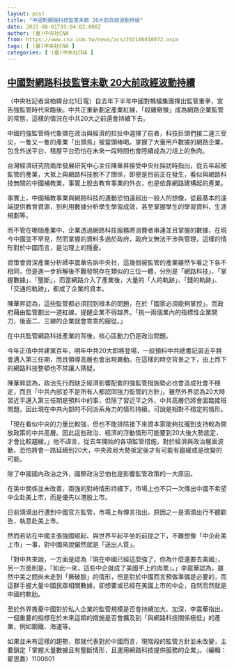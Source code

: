 ```yaml
---
layout: post
title: "中國對網路科技監管未歇 20大前政經波動持續"
date: 2021-08-01T05:04:02.000Z
author: (臺)中央社CNA
from: https://www.cna.com.tw/news/acn/202108010072.aspx
tags: [ (臺)中央社CNA ]
categories: [ (臺)中央社CNA ]
---
```

<!--1627794242000-->
[中國對網路科技監管未歇 20大前政經波動持續](https://www.cna.com.tw/news/acn/202108010072.aspx)
------

<div>
<div></div><div class="paragraph"><p>（中央社記者吳柏緯台北1日電）自去年下半年中國對螞蟻集團揮出監管重拳，宣告強監管時代來臨後。中共正重新劃定產業紅線，「殺雞儆猴」成為網路企業監管的常態，這樣的情況在中共20大之前還會持續下去。</p><p>中國的強監管時代象徵在政治與經濟的拉扯中選擇了前者，科技巨頭們接二連三受災，一隻又一隻的產業「出頭鳥」被當頭棒喝。掌握了大量用戶數據的網路企業，包含外送平台、租屋平台恐怕在未來一段時間也會陸續成為刀俎上的魚肉。</p><p>台灣經濟研究院兩岸發展研究中心主任陳華昇接受中央社採訪時指出，從去年起被監管的產業，大抵上與網路科技脫不了關係，即便是目前正在發生，看似與網路科技無關的中國補教業，事實上脫去教育事業的外衣，也是依靠網路建構起的產業。</p><p>事實上，中國補教事業與網路科技的連動恐怕遠超出一般人的想像，從最基本的遠端提供教育資源，到利用數據分析學生學習成效，甚至掌握學生的學習資料、生涯規劃等。</p><p>而不管在哪個產業中，企業透過網路科技服務將消費者串連並且掌握的數據，在現今中國並不罕見，然而掌握的資料多過於政府，政府又無法干涉與管理，這樣的情形對於中國而言，是治理上的隱憂。</p><p>資策會資深產業分析師李震華告訴中央社，這幾個被監管的產業雖然乍看之下各不相同，但是進一步拆解後不難發現存在類似的三位一體，分別是「網路科技」、「掌握數據」、「壟斷」，而當網路介入了產業後，大量的「人的軌跡」、「錢的軌跡」、「交通的軌跡」，都成了企業的資本。</p><p>陳華昇認為，這些監管都必須回到根本的問題，在於「國家必須能夠掌控」。而政府藉由監管劃出一道紅線，提醒企業不得越界。「挑一兩個業內的指標性企業開刀，後面二、三線的企業就會乖乖的服從。」</p><p>在中共監管網路科技產業的背後，核心區動力仍是政治問題。</p><p>今年正值中共建黨百年，明年中共20大即將登場，一般預料中共總書記習近平將會邁入第三任期，而且領導高層也會出現異動。在這樣的時空背景之下，由上而下的網路科技整頓也不禁讓人猜疑。</p><p>陳華昇認為，政治先行而缺乏經濟影響配套的強監管措施勢必也會造成社會不穩定，而且「中共內部並不是所有人都認同強力監管的方針」。雖然外界認為20大時習近平邁入第三任期是預料中的事，但除了習近平之外，中共高層仍將會面臨接班問題，因此現在中共內部的不同派系角力的情形持續，可說是相對不穩定的情形。</p><p>「現在看似中央的力量比較強，但也不能排除接下來資本家能夠拉攏到支持較為開放政策的中共高層。因此這些政治、經濟的浮動情形可能要到20大後大勢底定，才會比較趨緩。」他不諱言，從去年開始的各項監管措施，對於經濟與政治層面波動，恐怕將會一路延續到20大，中央政局大勢抵定後才有可能有趨緩或是改變的可能。</p><p>除了中國國內政治之外，國際政治恐怕也是影響監管政策的一大原因。</p><p>在美中關係並未改善，兩強的對峙情形持續下，市場上也不只一次傳出中國不希望中企赴美上市，而是優先以港股上市。</p><p>日前滴滴出行遭到中國官方監管，市場上有傳言指出，原因之一是滴滴出行不聽勸告，執意赴美上市。</p><p>然而若站在中國主張強國崛起、與世界平起平坐的前提之下，不難想像「中企赴美上市」一事，對中國來說儼然就是「送出人質」。</p><p>「對中共來說，一方面是認為『現在中國已經這麼強了，你為什麼還要去美國』，另一方面則是，『如此一來，這些中企就成了美國手上的肉票』。」李震華認為，雖然中美之間尚未走到「撕破臉」的情形，但是對於中國而言預做準備是必要的，而這群手握大量中國民眾相關數據，卻想要或已經在美國上市的中企，自然而然就是中國的軟肋。</p><p>至於外界擔憂中國對於私人企業的監管規模是否會持續加大、加深，李震華指出，一個重要的指標在於未來這類的措施是否會擴及到「與網路科技關係極低」的產業，例如鋼鐵、海運等。</p><p>如果並未有這樣的趨勢，那就代表對於中國而言，現階段的監管方針並未改變，主要鎖定「掌握大量數據且有壟斷情形，且運用網路科技提供服務的企業」。（編輯：翟思嘉）1100801</p></div>
</div>
